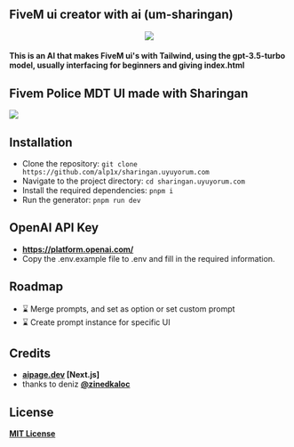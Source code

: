 ## FiveM ui creator with ai (um-sharingan)
<div align="center"> 
  <img src="https://cdn.discordapp.com/attachments/1082006975212163092/1140998961361072249/image.png">
</div>

#### This is an AI that makes FiveM ui's with Tailwind, using the gpt-3.5-turbo model, usually interfacing for beginners and giving index.html

## Fivem Police MDT UI made with Sharingan
<img src="https://cdn.discordapp.com/attachments/1082006975212163092/1138155354736316456/image.png">

## Installation
* Clone the repository: ``git clone https://github.com/alp1x/sharingan.uyuyorum.com``
* Navigate to the project directory: ``cd sharingan.uyuyorum.com``
* Install the required dependencies: ``pnpm i``
* Run the generator: ``pnpm run dev``

## OpenAI API Key
* **https://platform.openai.com/**
* Copy the .env.example file to .env and fill in the required information.


## Roadmap
* ⌛ Merge prompts, and set as option or set custom prompt
* ⌛ Create prompt instance for specific UI

## Credits
* **[aipage.dev](https://github.com/zinedkaloc/aipage.dev) [Next.js]** 
* thanks to deniz **[@zinedkaloc](https://github.com/zinedkaloc/)**

## License
**[MIT License](https://github.com/alp1x/sharingan.uyuyorum.com/blob/main/LICENSE)**
